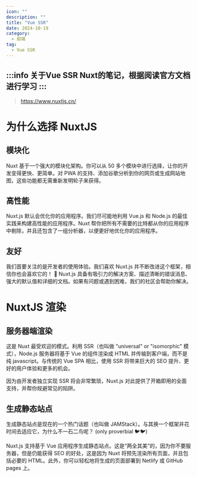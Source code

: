```yaml
---
icon: ""
description: ""
title: "Vue SSR"
date: 2024-10-19
category:
  - 前端
tag:
  - Vue SSR
---
```

:::info
关于Vue SSR Nuxt的笔记，根据阅读官方文档进行学习
:::
---

> https://www.nuxtjs.cn/

# 为什么选择 NuxtJS
## 模块化
Nuxt 基于一个强大的模块化架构。你可以从 50 多个模块中进行选择，让你的开发变得更快、更简单。对 PWA 的支持、添加谷歌分析到你的网页或生成网站地图，这些功能都无需重新发明轮子来获得。
## 高性能
Nuxt.js 默认会优化你的应用程序。我们尽可能地利用 Vue.js 和 Node.js 的最佳实践来构建高性能的应用程序。Nuxt 帮你把所有不需要的比特都从你的应用程序中剔除，并且还包含了一组分析器，以便更好地优化你的应用程序。
## 友好
我们首要关注的是开发者的使用体验。我们喜欢 Nuxt.js 并不断改进这个框架，相信你也会喜欢它的！ 💚
Nuxt.js 具备有吸引力的解决方案、描述清晰的错误消息、强大的默认值和详细的文档。如果有问题或遇到困难，我们的社区会帮助你解决。
# NuxtJS 渲染
## 服务器端渲染
这是 Nuxt 最受欢迎的模式。利用 SSR（也叫做 "universal" or "isomorphic" 模式），Node.js 服务器将基于 Vue 的组件渲染成 HTML 并传输到客户端，而不是纯 javascript。与传统的 Vue SPA 相比，使用 SSR 将带来巨大的 SEO 提升、更好的用户体验和更多的机会。

因为由开发者独立实现 SSR 将会非常繁琐，Nuxt.js 对此提供了开箱即用的全面支持，并帮你规避常见的陷阱。
## 生成静态站点
生成静态站点是现在的一个热门话题（也叫做 JAMStack）。与其换一个框架并花时间去适应它，为什么不一石二鸟呢？ (only proverbial 🐦🐦)

Nuxt.js 支持基于 Vue 应用程序生成静态站点。这是“两全其美”的，因为你不要服务器，但是仍能获得 SEO 的好处，这是因为 Nuxt 将预先渲染所有页面，并且包括必要的 HTML。此外，你可以轻松地将生成的页面部署到 Netlify 或 GitHub pages 上。
